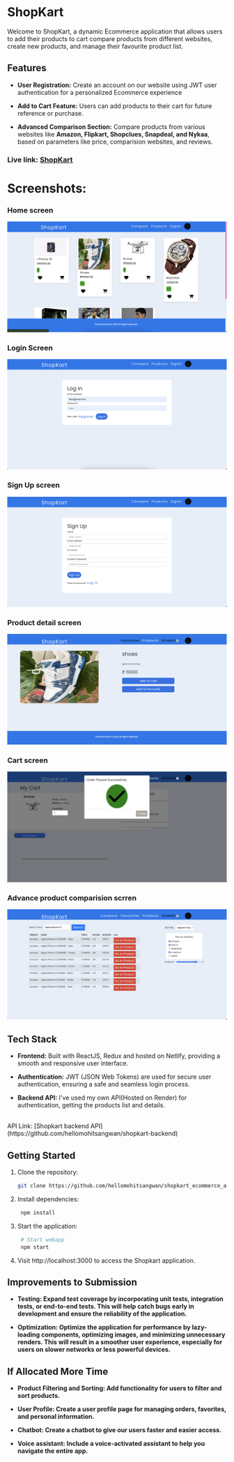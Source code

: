 # ShopKart

Welcome to ShopKart, a dynamic Ecommerce application that allows users to add their products to cart compare products from different websites, create new products, and manage their favourite product list.



## Features

- **User Registration:** Create an account on our website using JWT user authentication for a personalized Ecommerce experience

- **Add to Cart Feature:** Users can add products to their cart for future reference or purchase.

- **Advanced Comparison Section:** Compare products from various websites like **Amazon, Flipkart, Shopclues, Snapdeal, and Nykaa**, based on parameters like price, comparision websites, and reviews.






### Live link: [ShopKart](shopkart08.netlify.app)

# Screenshots:


### Home screen
![alt text](./images/image.png)

### Login Screen
![alt text](./images/image-1.png)

### Sign Up screen
![alt text](./images/image-5.png)

### Product detail screen
![alt text](./images/image-2.png)

### Cart screen
![alt text](./images/image-3.png)

### Advance product comparision scrren
![alt text](./images/image-4.png)


## Tech Stack

- **Frontend:** Built with ReactJS, Redux and hosted on Netlify, providing a smooth and responsive user interface.

- **Authentication:** JWT (JSON Web Tokens) are used for secure user authentication, ensuring a safe and seamless login process.

- **Backend API:** I've used my own API(Hosted on Render) for authentication, getting the products list and details.
<br>
API Link: [Shopkart backend API](https://github.com/hellomohitsangwan/shopkart-backend)




## Getting Started

1. Clone the repository:

   ```bash
   git clone https://github.com/hellomohitsangwan/shopkart_ecommerce_assignment.git

2. Install dependencies:
   ```bash
    npm install

3. Start the application:
   ```bash
    # Start webapp
    npm start


4. Visit http://localhost:3000 to access the Shopkart application.


## Improvements to Submission
- **Testing: Expand test coverage by incorporating unit tests, integration tests, or end-to-end tests. This will help catch bugs early in development and ensure the reliability of the application.**


 - **Optimization: Optimize the application for performance by lazy-loading components, optimizing images, and minimizing unnecessary renders. This will result in a smoother user experience, especially for users on slower networks or less powerful devices.**

 ## If Allocated More Time

 - **Product Filtering and Sorting: Add functionality for users to filter and sort products.**

 - **User Profile: Create a user profile page for managing orders, favorites, and personal information.**

 - **Chatbot: Create a chatbot to give our users faster and easier access.**

 - **Voice assistant: Include a voice-activated assistant to help you navigate the entire app.**
 
